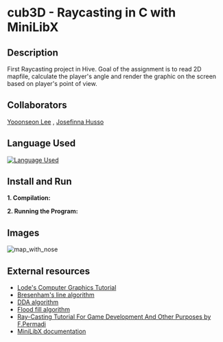 # cub3D - Raycasting in C with MiniLibX 

## Description

First Raycasting project in Hive. Goal of the assignment is to read 2D mapfile, calculate the player's angle and render the graphic on the screen based on player's point of view.

## Collaborators

[Yooonseon Lee](https://github.com/ynslee) , [Josefinna Husso](https://github.com/hussojo)

## Language Used

[![Language Used](https://skills.thijs.gg/icons?i=c)](https://skills.thijs.gg)

## Install and Run

**1. Compilation:**

**2. Running the Program:**


## Images
![map_with_nose](https://github.com/ynslee/cub3d/assets/112563002/5cae67b9-451f-45bf-be6f-51f272b2474d)


## External resources

+ [Lode's Computer Graphics Tutorial](https://lodev.org/cgtutor/raycasting.html)
+ [Bresenham's line algorithm](https://en.wikipedia.org/wiki/Bresenham%27s_line_algorithm)
+ [DDA algorithm](https://en.wikipedia.org/wiki/Digital_differential_analyzer_(graphics_algorithm))
+ [Flood fill algorithm](https://en.wikipedia.org/wiki/Flood_fill)
+ [Ray-Casting Tutorial For Game Development And Other Purposes by F.Permadi](https://permadi.com/1996/05/ray-casting-tutorial-table-of-contents/)
+ [MiniLibX documentation](https://harm-smits.github.io/42docs/)

